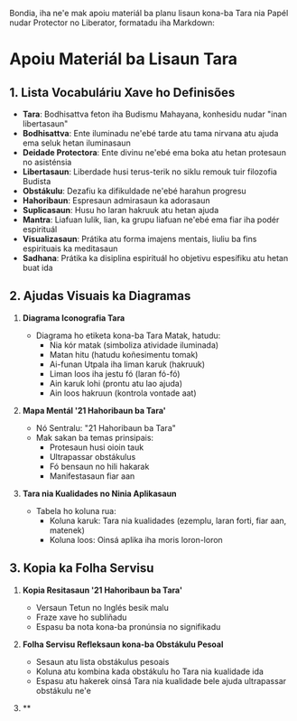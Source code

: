 Bondia, iha ne'e mak apoiu materiál ba planu lisaun kona-ba Tara nia Papél nudar Protector no Liberator, formatadu iha Markdown:

# Apoiu Materiál ba Lisaun Tara

## 1. Lista Vocabuláriu Xave ho Definisões

- **Tara**: Bodhisattva feton iha Budismu Mahayana, konhesidu nudar "inan libertasaun"
- **Bodhisattva**: Ente iluminadu ne'ebé tarde atu tama nirvana atu ajuda ema seluk hetan iluminasaun
- **Deidade Protectora**: Ente divinu ne'ebé ema boka atu hetan protesaun no asisténsia  
- **Libertasaun**: Liberdade husi terus-terik no siklu remouk tuir filozofia Budista
- **Obstákulu**: Dezafiu ka difikuldade ne'ebé harahun progresu
- **Hahoribaun**: Espresaun admirasaun ka adorasaun
- **Suplicasaun**: Husu ho laran hakruuk atu hetan ajuda
- **Mantra**: Liafuan lulik, lian, ka grupu liafuan ne'ebé ema fiar iha podér espirituál
- **Visualizasaun**: Prátika atu forma imajens mentais, liuliu ba fins espirituais ka meditasaun
- **Sadhana**: Prátika ka disiplina espirituál ho objetivu espesífiku atu hetan buat ida

## 2. Ajudas Visuais ka Diagramas  

1. **Diagrama Iconografia Tara**
   - Diagrama ho etiketa kona-ba Tara Matak, hatudu:  
     * Nia kór matak (simboliza atividade iluminada)
     * Matan hitu (hatudu koñesimentu tomak)  
     * Ai-funan Utpala iha liman karuk (hakruuk)
     * Liman loos iha jestu fó (laran fó-fó)
     * Ain karuk lohi (prontu atu lao ajuda)
     * Ain loos hakruun (kontrola vontade aat)

2. **Mapa Mentál '21 Hahoribaun ba Tara'**
   - Nó Sentralu: "21 Hahoribaun ba Tara"
   - Mak sakan ba temas prinsipais:
     * Protesaun husi oioin tauk
     * Ultrapassar obstákulus
     * Fó bensaun no hili hakarak
     * Manifestasaun fiar aan

3. **Tara nia Kualidades no Ninia Aplikasaun**
   - Tabela ho koluna rua:
     * Koluna karuk: Tara nia kualidades (ezemplu, laran forti, fiar aan, matenek)
     * Koluna loos: Oinsá aplika iha moris loron-loron

## 3. Kopia ka Folha Servisu

1. **Kopia Resitasaun '21 Hahoribaun ba Tara'**
   - Versaun Tetun no Inglés besik malu
   - Fraze xave ho subliñadu
   - Espasu ba nota kona-ba pronúnsia no signifikadu  

2. **Folha Servisu Refleksaun kona-ba Obstákulu Pesoal**
   - Sesaun atu lista obstákulus pesoais
   - Koluna atu kombina kada obstákulu ho Tara nia kualidade ida
   - Espasu atu hakerek oinsá Tara nia kualidade bele ajuda ultrapassar obstákulu ne'e

3. **